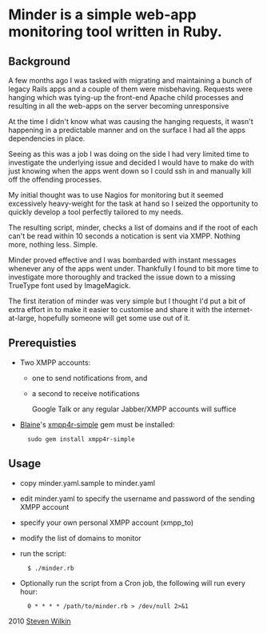 # Minder is a simple web-app monitoring tool written in Ruby.


## Background

A few months ago I was tasked with migrating and maintaining a bunch of legacy Rails apps and
a couple of them were misbehaving. Requests were hanging which was tying-up the front-end Apache child processes
and resulting in all the web-apps on the server becoming unresponsive

At the time I didn't know what was causing the hanging requests, it wasn't happening
in a predictable manner and on the surface I had all the apps dependencies in place.

Seeing as this was a job I was doing on the side I had very limited time to
investigate the underlying issue and decided I would have to make do with just knowing when the apps went down
so I could ssh in and manually kill off the offending processes.

My initial thought was to use Nagios for monitoring but it seemed excessively heavy-weight for
the task at hand so I seized the opportunity to quickly develop a tool perfectly tailored to my needs.

The resulting script, minder, checks a list of domains and if the root of each can't be read within 10 seconds
 a notication is sent via XMPP. Nothing more, nothing less. Simple.

Minder proved effective and I was bombarded with instant messages whenever any of the apps
went under. Thankfully I found to bit more time to investigate more thoroughly
and tracked the issue down to a missing TrueType font used by ImageMagick.

The first iteration of minder was very simple but I thought I'd put a bit of extra effort in to make
it easier to customise and share it with the internet-at-large, hopefully someone will get some
use out of it.


## Prerequisties

* Two XMPP accounts:

	* one to send notifications from, and
	* a second to receive notifications

		Google Talk or any regular Jabber/XMPP accounts will suffice

* <a href="http://twitter.com/Blaine">Blaine</a>'s <a href="http://github.com/blaine/xmpp4r-simple">xmpp4r-simple</a> gem must be installed:

		sudo gem install xmpp4r-simple


## Usage

* copy minder.yaml.sample to minder.yaml
* edit minder.yaml to specify the username and password of the sending XMPP account
* specify your own personal XMPP account (xmpp_to)
* modify the list of domains to monitor
* run the script:

		$ ./minder.rb

* Optionally run the script from a Cron job, the following will run every hour:

		0 * * * * /path/to/minder.rb > /dev/null 2>&1


2010 [Steven Wilkin](http://twitter.com/stevebiscuit)
